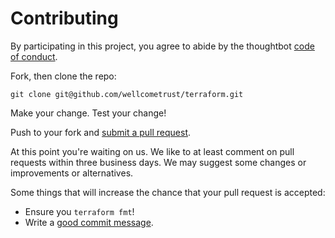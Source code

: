 # Contributing

By participating in this project, you agree to abide by the thoughtbot [code of conduct].

[code of conduct]: https://thoughtbot.com/open-source-code-of-conduct

Fork, then clone the repo:

    git clone git@github.com/wellcometrust/terraform.git


Make your change. Test your change!

Push to your fork and [submit a pull request][pr].

[pr]: https://github.com/wellcometrust/terraform/compare/

At this point you're waiting on us. We like to at least comment on pull requests
within three business days. We may suggest some changes or improvements or alternatives.

Some things that will increase the chance that your pull request is accepted:

* Ensure you `terraform fmt`!
* Write a [good commit message][commit].

[commit]: http://tbaggery.com/2008/04/19/a-note-about-git-commit-messages.html
